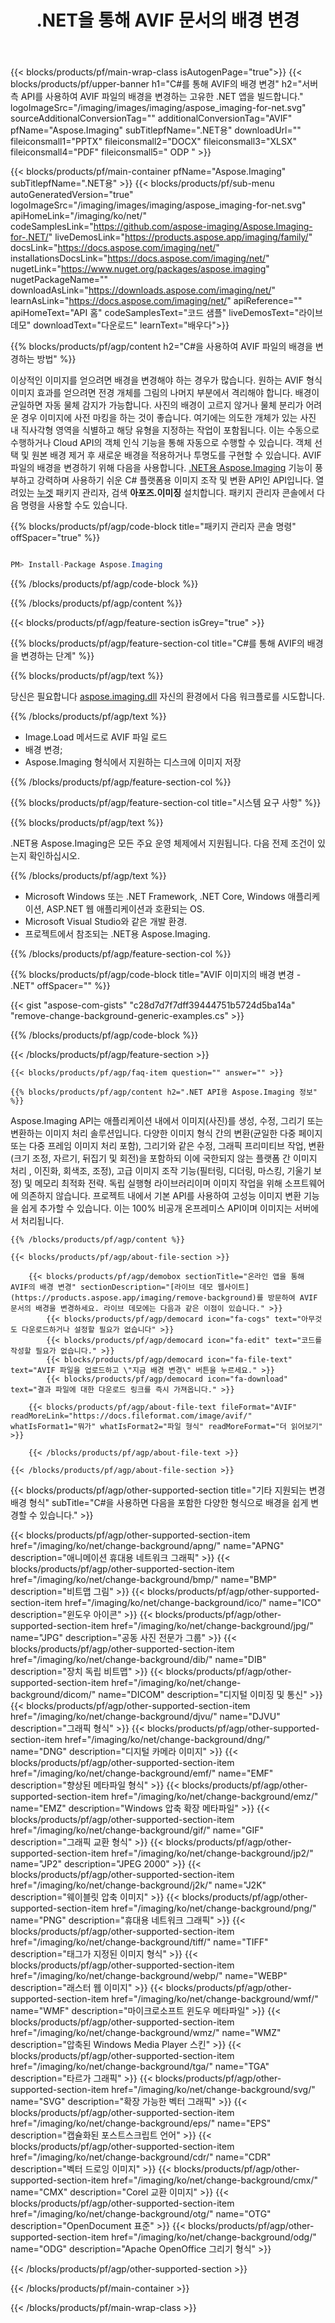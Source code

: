 ﻿---
title: .NET을 통해 AVIF 문서의 배경 변경 
weight: 3920
url: /ko/net/change-background/avif/ 
lang: ko
langdirlevel: 2
locales: ja,it,zh-hant,ru,de,es,fr,nl,id,lt,pl,pt,vi,tr,ko,zh-hans,ar,hi,th,sv,cs,uk,he
description: .NET Framework, .NET Core, Windows 애플리케이션, ASP.NET 웹 애플리케이션의 AVIF 파일에서 배경을 변경하려면 온프레미스 문서 API를 사용해 보세요.
---

{{< blocks/products/pf/main-wrap-class isAutogenPage="true">}}
{{< blocks/products/pf/upper-banner h1="C#를 통해 AVIF의 배경 변경" h2="서버 측 API를 사용하여 AVIF 파일의 배경을 변경하는 고유한 .NET 앱을 빌드합니다." logoImageSrc="/imaging/images/imaging/aspose_imaging-for-net.svg" sourceAdditionalConversionTag="" additionalConversionTag="AVIF" pfName="Aspose.Imaging" subTitlepfName=".NET용" downloadUrl="" fileiconsmall1="PPTX" fileiconsmall2="DOCX" fileiconsmall3="XLSX" fileiconsmall4="PDF" fileiconsmall5=" ODP " >}}

{{< blocks/products/pf/main-container pfName="Aspose.Imaging" subTitlepfName=".NET용" >}}
{{< blocks/products/pf/sub-menu autoGeneratedVersion="true" logoImageSrc="/imaging/images/imaging/aspose_imaging-for-net.svg" apiHomeLink="/imaging/ko/net/" codeSamplesLink="https://github.com/aspose-imaging/Aspose.Imaging-for-.NET/" liveDemosLink="https://products.aspose.app/imaging/family/" docsLink="https://docs.aspose.com/imaging/net/" installationsDocsLink="https://docs.aspose.com/imaging/net/" nugetLink="https://www.nuget.org/packages/aspose.imaging" nugetPackageName="" downloadAsLink="https://downloads.aspose.com/imaging/net/" learnAsLink="https://docs.aspose.com/imaging/net/" apiReference="" apiHomeText="API 홈" codeSamplesText="코드 샘플" liveDemosText="라이브 데모" downloadText="다운로드" learnText="배우다">}}

{{% blocks/products/pf/agp/content h2="C#을 사용하여 AVIF 파일의 배경을 변경하는 방법" %}}

이상적인 이미지를 얻으려면 배경을 변경해야 하는 경우가 많습니다. 원하는 AVIF 형식 이미지 효과를 얻으려면 전경 개체를 그림의 나머지 부분에서 격리해야 합니다. 배경이 균일하면 자동 물체 감지가 가능합니다. 사진의 배경이 고르지 않거나 물체 분리가 어려운 경우 이미지에 사전 마킹을 하는 것이 좋습니다. 여기에는 의도한 개체가 있는 사진 내 직사각형 영역을 식별하고 해당 유형을 지정하는 작업이 포함됩니다. 이는 수동으로 수행하거나 Cloud API의 객체 인식 기능을 통해 자동으로 수행할 수 있습니다. 객체 선택 및 원본 배경 제거 후 새로운 배경을 적용하거나 투명도를 구현할 수 있습니다. AVIF 파일의 배경을 변경하기 위해 다음을 사용합니다. [.NET용 Aspose.Imaging](https://products.aspose.com/imaging/net) 기능이 풍부하고 강력하며 사용하기 쉬운 C# 플랫폼용 이미지 조작 및 변환 API인 API입니다. 열려있는 [누겟](https://www.nuget.org/packages/aspose.imaging) 패키지 관리자, 검색 **아포즈.이미징** 설치합니다. 패키지 관리자 콘솔에서 다음 명령을 사용할 수도 있습니다.

{{% blocks/products/pf/agp/code-block title="패키지 관리자 콘솔 명령" offSpacer="true" %}}



```cs

PM> Install-Package Aspose.Imaging

```

{{% /blocks/products/pf/agp/code-block %}}

{{% /blocks/products/pf/agp/content %}}

{{< blocks/products/pf/agp/feature-section isGrey="true" >}}

{{% blocks/products/pf/agp/feature-section-col title="C#를 통해 AVIF의 배경을 변경하는 단계" %}}

{{% blocks/products/pf/agp/text %}}

당신은 필요합니다 [aspose.imaging.dll](https://downloads.aspose.com/imaging/net) 자신의 환경에서 다음 워크플로를 시도합니다.

{{% /blocks/products/pf/agp/text %}}

+ Image.Load 메서드로 AVIF 파일 로드
+ 배경 변경;
+ Aspose.Imaging 형식에서 지원하는 디스크에 이미지 저장

{{% /blocks/products/pf/agp/feature-section-col %}}

{{% blocks/products/pf/agp/feature-section-col title="시스템 요구 사항" %}}

{{% blocks/products/pf/agp/text %}}

.NET용 Aspose.Imaging은 모든 주요 운영 체제에서 지원됩니다. 다음 전제 조건이 있는지 확인하십시오.

{{% /blocks/products/pf/agp/text %}}

- Microsoft Windows 또는 .NET Framework, .NET Core, Windows 애플리케이션, ASP.NET 웹 애플리케이션과 호환되는 OS.
- Microsoft Visual Studio와 같은 개발 환경.
- 프로젝트에서 참조되는 .NET용 Aspose.Imaging.

{{% /blocks/products/pf/agp/feature-section-col %}}

{{% blocks/products/pf/agp/code-block title="AVIF 이미지의 배경 변경 - .NET" offSpacer="" %}}

{{< gist "aspose-com-gists" "c28d7d7f7dff39444751b5724d5ba14a" "remove-change-background-generic-examples.cs" >}}

{{% /blocks/products/pf/agp/code-block %}}

{{< /blocks/products/pf/agp/feature-section >}}

    {{< blocks/products/pf/agp/faq-item question="" answer="" >}}
 

<!-- aboutfile Starts -->

    {{% blocks/products/pf/agp/content h2=".NET API용 Aspose.Imaging 정보" %}}


Aspose.Imaging API는 애플리케이션 내에서 이미지(사진)를 생성, 수정, 그리기 또는 변환하는 이미지 처리 솔루션입니다. 다양한 이미지 형식 간의 변환(균일한 다중 페이지 또는 다중 프레임 이미지 처리 포함), 그리기와 같은 수정, 그래픽 프리미티브 작업, 변환(크기 조정, 자르기, 뒤집기 및 회전)을 포함하되 이에 국한되지 않는 플랫폼 간 이미지 처리 , 이진화, 회색조, 조정), 고급 이미지 조작 기능(필터링, 디더링, 마스킹, 기울기 보정) 및 메모리 최적화 전략. 독립 실행형 라이브러리이며 이미지 작업을 위해 소프트웨어에 의존하지 않습니다. 프로젝트 내에서 기본 API를 사용하여 고성능 이미지 변환 기능을 쉽게 추가할 수 있습니다. 이는 100% 비공개 온프레미스 API이며 이미지는 서버에서 처리됩니다.


    {{% /blocks/products/pf/agp/content %}}

    {{< blocks/products/pf/agp/about-file-section >}}

        {{< blocks/products/pf/agp/demobox sectionTitle="온라인 앱을 통해 AVIF의 배경 변경" sectionDescription="[라이브 데모 웹사이트](https://products.aspose.app/imaging/remove-background)를 방문하여 AVIF 문서의 배경을 변경하세요. 라이브 데모에는 다음과 같은 이점이 있습니다." >}}
            {{< blocks/products/pf/agp/democard icon="fa-cogs" text="아무것도 다운로드하거나 설정할 필요가 없습니다" >}}
            {{< blocks/products/pf/agp/democard icon="fa-edit" text="코드를 작성할 필요가 없습니다." >}}
            {{< blocks/products/pf/agp/democard icon="fa-file-text" text="AVIF 파일을 업로드하고 \"지금 배경 변경\" 버튼을 누르세요." >}}
            {{< blocks/products/pf/agp/democard icon="fa-download" text="결과 파일에 대한 다운로드 링크를 즉시 가져옵니다." >}}

        {{< blocks/products/pf/agp/about-file-text fileFormat="AVIF" readMoreLink="https://docs.fileformat.com/image/avif/" whatIsFormat1="뭐가" whatIsFormat2="파일 형식" readMoreFormat="더 읽어보기" >}}

        {{< /blocks/products/pf/agp/about-file-text >}}

    {{< /blocks/products/pf/agp/about-file-section >}}

<!-- aboutfile Ends -->

{{< blocks/products/pf/agp/other-supported-section title="기타 지원되는 변경 배경 형식" subTitle="C#을 사용하면 다음을 포함한 다양한 형식으로 배경을 쉽게 변경할 수 있습니다." >}}

{{< blocks/products/pf/agp/other-supported-section-item href="/imaging/ko/net/change-background/apng/" name="APNG" description="애니메이션 휴대용 네트워크 그래픽" >}}
{{< blocks/products/pf/agp/other-supported-section-item href="/imaging/ko/net/change-background/bmp/" name="BMP" description="비트맵 그림" >}}
{{< blocks/products/pf/agp/other-supported-section-item href="/imaging/ko/net/change-background/ico/" name="ICO" description="윈도우 아이콘" >}}
{{< blocks/products/pf/agp/other-supported-section-item href="/imaging/ko/net/change-background/jpg/" name="JPG" description="공동 사진 전문가 그룹" >}}
{{< blocks/products/pf/agp/other-supported-section-item href="/imaging/ko/net/change-background/dib/" name="DIB" description="장치 독립 비트맵" >}}
{{< blocks/products/pf/agp/other-supported-section-item href="/imaging/ko/net/change-background/dicom/" name="DICOM" description="디지털 이미징 및 통신" >}}
{{< blocks/products/pf/agp/other-supported-section-item href="/imaging/ko/net/change-background/djvu/" name="DJVU" description="그래픽 형식" >}}
{{< blocks/products/pf/agp/other-supported-section-item href="/imaging/ko/net/change-background/dng/" name="DNG" description="디지털 카메라 이미지" >}}
{{< blocks/products/pf/agp/other-supported-section-item href="/imaging/ko/net/change-background/emf/" name="EMF" description="향상된 메타파일 형식" >}}
{{< blocks/products/pf/agp/other-supported-section-item href="/imaging/ko/net/change-background/emz/" name="EMZ" description="Windows 압축 확장 메타파일" >}}
{{< blocks/products/pf/agp/other-supported-section-item href="/imaging/ko/net/change-background/gif/" name="GIF" description="그래픽 교환 형식" >}}
{{< blocks/products/pf/agp/other-supported-section-item href="/imaging/ko/net/change-background/jp2/" name="JP2" description="JPEG 2000" >}}
{{< blocks/products/pf/agp/other-supported-section-item href="/imaging/ko/net/change-background/j2k/" name="J2K" description="웨이블릿 압축 이미지" >}}
{{< blocks/products/pf/agp/other-supported-section-item href="/imaging/ko/net/change-background/png/" name="PNG" description="휴대용 네트워크 그래픽" >}}
{{< blocks/products/pf/agp/other-supported-section-item href="/imaging/ko/net/change-background/tiff/" name="TIFF" description="태그가 지정된 이미지 형식" >}}
{{< blocks/products/pf/agp/other-supported-section-item href="/imaging/ko/net/change-background/webp/" name="WEBP" description="래스터 웹 이미지" >}}
{{< blocks/products/pf/agp/other-supported-section-item href="/imaging/ko/net/change-background/wmf/" name="WMF" description="마이크로소프트 윈도우 메타파일" >}}
{{< blocks/products/pf/agp/other-supported-section-item href="/imaging/ko/net/change-background/wmz/" name="WMZ" description="압축된 Windows Media Player 스킨" >}}
{{< blocks/products/pf/agp/other-supported-section-item href="/imaging/ko/net/change-background/tga/" name="TGA" description="타르가 그래픽" >}}
{{< blocks/products/pf/agp/other-supported-section-item href="/imaging/ko/net/change-background/svg/" name="SVG" description="확장 가능한 벡터 그래픽" >}}
{{< blocks/products/pf/agp/other-supported-section-item href="/imaging/ko/net/change-background/eps/" name="EPS" description="캡슐화된 포스트스크립트 언어" >}}
{{< blocks/products/pf/agp/other-supported-section-item href="/imaging/ko/net/change-background/cdr/" name="CDR" description="벡터 드로잉 이미지" >}}
{{< blocks/products/pf/agp/other-supported-section-item href="/imaging/ko/net/change-background/cmx/" name="CMX" description="Corel 교환 이미지" >}}
{{< blocks/products/pf/agp/other-supported-section-item href="/imaging/ko/net/change-background/otg/" name="OTG" description="OpenDocument 표준" >}}
{{< blocks/products/pf/agp/other-supported-section-item href="/imaging/ko/net/change-background/odg/" name="ODG" description="Apache OpenOffice 그리기 형식" >}}

{{< /blocks/products/pf/agp/other-supported-section >}}

{{< /blocks/products/pf/main-container >}}
    
{{< /blocks/products/pf/main-wrap-class >}}
